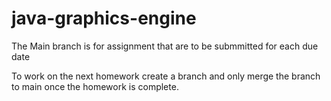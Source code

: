 # java-graphics-engine

The Main branch is for assignment that are to be submmitted for each due date

To work on the next homework create a branch and only merge the branch to main once the homework is complete.
